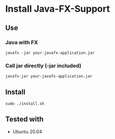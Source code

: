 # Install Java-FX-Support

## Use

### Java with FX

```
javafx -jar your-javafx-application.jar
```

### Call jar directly (-jar included)

```
javafx-jar your-javafx-application.jar
```

## Install

```
sudo ./install.sh
```

## Tested with

- Ubuntu 20.04
